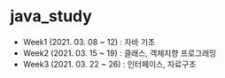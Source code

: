 # java_study

- Week1 (2021. 03. 08 ~ 12) : 자바 기초
- Week2 (2021. 03. 15 ~ 19) : 클래스, 객체지향 프로그래밍
- Week3 (2021. 03. 22 ~ 26) : 인터페이스, 자료구조
